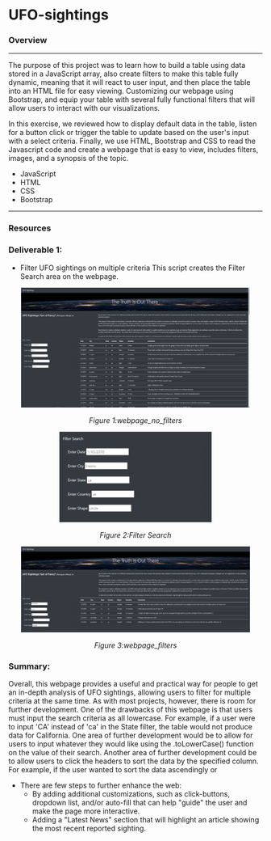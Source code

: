 # UFO-sightings

### Overview
---
The purpose of this project was to learn how to build a table using data stored in a JavaScript array, also create filters to make this table fully dynamic, meaning that it will react to user input, and then place the table into an HTML file for easy viewing. Customizing our webpage using Bootstrap, and equip your table with several fully functional filters that will allow users to interact with our visualizations. 

In this exercise, we reviewed how to display default data in the table, listen for a button click or trigger the table to update based on the user's input with a select criteria. Finally, we use HTML, Bootstrap and CSS to read the Javascript code and create a webpage that is easy to view, includes filters, images, and a synopsis of the topic.

* JavaScript
* HTML
* CSS
* Bootstrap
---

### Resources
### Deliverable 1:
* Filter UFO sightings on multiple criteria
This script creates the Filter Search area on the webpage.
<p align="center">  
<img src="https://github.com/Tifarahani/UFO-sightings/blob/main/Statics/Images/webpage_no_filters.png"  width="90%" height="90%">
</p>
<p align="center">  
<i>Figure 1:webpage_no_filters </i>
</p>
<p align="center">  
<img src="https://github.com/Tifarahani/UFO-sightings/blob/main/Statics/Images/filters.png"  width="60%" height="60%">
</p>
<p align="center">  
<i>Figure 2:Filter Search </i>
</p>
<p align="center">  
<img src="https://github.com/Tifarahani/UFO-sightings/blob/main/Statics/Images/webpage_filters.png"  width="90%" height="90%">
</p>
<p align="center">  
<i>Figure 3:webpage_filters </i>
</p>

### Summary:
Overall, this webpage provides a useful and practical way for people to get an in-depth analysis of UFO sightings, allowing users to filter for multiple criteria at the same time. As with most projects, however, there is room for further development. One of the drawbacks of this webpage is that users must input the search criteria as all lowercase. For example, if a user were to input 'CA' instead of 'ca' in the State filter, the table would not produce data for California. One area of further development would be to allow for users to input whatever they would like using the .toLowerCase() function on the value of their search. Another area of further development could be to allow users to click the headers to sort the data by the specified column. For example, if the user wanted to sort the data ascendingly or 

* There are few steps to further enhance the web:
   * By adding additional customizations, such as click-buttons, dropdown list, and/or auto-fill that can help "guide" the user and make the page more interactive.
   * Adding a "Latest News" section that will highlight an article showing the most recent reported sighting.
